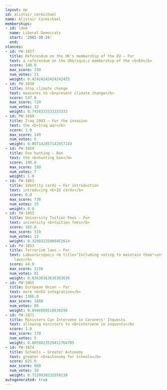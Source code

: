 ```yaml
---
layout: mp
id: alistair_carmichael
name: Alistair Carmichael
memberships:
- id: ldem
  name: Liberal Democrats
  start: '2001-10-24'
  end: 
stances:
- id: PW-1027
  title: Referendum on the UK's membership of the EU — For
  text: a referendum on the UK&rsquo;s membership of the <b>EU</b>
  score: 140.0
  max_score: 330
  num_votes: 21
  weight: 0.42424242424242425
- id: PW-1030
  title: Stop climate change
  text: measures to <b>prevent climate change</b>
  score: 537.0
  max_score: 720
  num_votes: 32
  weight: 0.7458333333333333
- id: PW-1049
  title: Iraq 2003 — For the invasion
  text: the <b>Iraq war</b>
  score: 1.0
  max_score: 140
  num_votes: 6
  weight: 0.007142857142857143
- id: PW-1050
  title: Fox hunting — Ban
  text: the <b>hunting ban</b>
  score: 190.0
  max_score: 190
  num_votes: 7
  weight: 1.0
- id: PW-1051
  title: Identity cards — For introduction
  text: introducing <b>ID cards</b>
  score: 0.0
  max_score: 730
  num_votes: 25
  weight: 0.0
- id: PW-1052
  title: University Tuition Fees — For
  text: university <b>tuition fees</b>
  score: 102.0
  max_score: 310
  num_votes: 15
  weight: 0.32903225806451614
- id: PW-1053
  title: Terrorism laws — For
  text: Labour&rsquo;s <b title="Including voting to maintain them">anti-terrorism
    laws</b>
  score: 44.0
  max_score: 1210
  num_votes: 81
  weight: 0.03636363636363636
- id: PW-1065
  title: European Union — For
  text: more <b>EU integration</b>
  score: 1306.0
  max_score: 1880
  num_votes: 88
  weight: 0.6946808510638298
- id: PW-1071
  title: Ministers Can Intervene in Coroners' Inquests
  text: allowing ministers to <b>intervene in inquests</b>
  score: 1.0
  max_score: 170
  num_votes: 5
  weight: 0.0058823529411764705
- id: PW-1074
  title: Schools — Greater Autonomy
  text: greater <b>autonomy for schools</b>
  score: 621.0
  max_score: 860
  num_votes: 30
  weight: 0.7220930232558139
autogenerated: true
---
```

